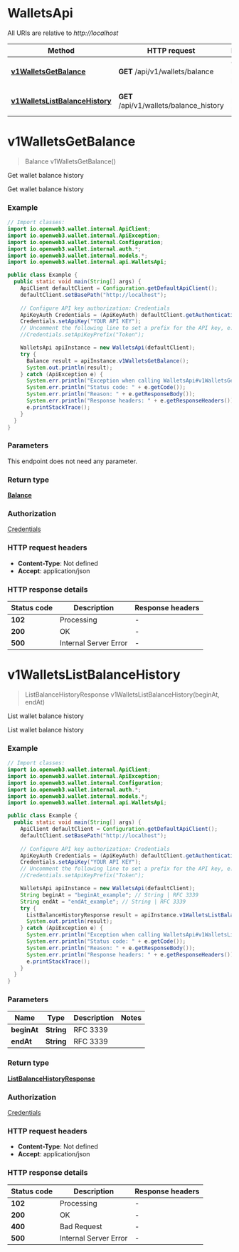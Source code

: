 # WalletsApi

All URIs are relative to *http://localhost*

| Method | HTTP request | Description |
|------------- | ------------- | -------------|
| [**v1WalletsGetBalance**](WalletsApi.md#v1WalletsGetBalance) | **GET** /api/v1/wallets/balance | Get wallet balance history |
| [**v1WalletsListBalanceHistory**](WalletsApi.md#v1WalletsListBalanceHistory) | **GET** /api/v1/wallets/balance_history | List wallet balance history |


<a id="v1WalletsGetBalance"></a>
# **v1WalletsGetBalance**
> Balance v1WalletsGetBalance()

Get wallet balance history

Get wallet balance history

### Example
```java
// Import classes:
import io.openweb3.wallet.internal.ApiClient;
import io.openweb3.wallet.internal.ApiException;
import io.openweb3.wallet.internal.Configuration;
import io.openweb3.wallet.internal.auth.*;
import io.openweb3.wallet.internal.models.*;
import io.openweb3.wallet.internal.api.WalletsApi;

public class Example {
  public static void main(String[] args) {
    ApiClient defaultClient = Configuration.getDefaultApiClient();
    defaultClient.setBasePath("http://localhost");
    
    // Configure API key authorization: Credentials
    ApiKeyAuth Credentials = (ApiKeyAuth) defaultClient.getAuthentication("Credentials");
    Credentials.setApiKey("YOUR API KEY");
    // Uncomment the following line to set a prefix for the API key, e.g. "Token" (defaults to null)
    //Credentials.setApiKeyPrefix("Token");

    WalletsApi apiInstance = new WalletsApi(defaultClient);
    try {
      Balance result = apiInstance.v1WalletsGetBalance();
      System.out.println(result);
    } catch (ApiException e) {
      System.err.println("Exception when calling WalletsApi#v1WalletsGetBalance");
      System.err.println("Status code: " + e.getCode());
      System.err.println("Reason: " + e.getResponseBody());
      System.err.println("Response headers: " + e.getResponseHeaders());
      e.printStackTrace();
    }
  }
}
```

### Parameters
This endpoint does not need any parameter.

### Return type

[**Balance**](Balance.md)

### Authorization

[Credentials](../README.md#Credentials)

### HTTP request headers

 - **Content-Type**: Not defined
 - **Accept**: application/json

### HTTP response details
| Status code | Description | Response headers |
|-------------|-------------|------------------|
| **102** | Processing |  -  |
| **200** | OK |  -  |
| **500** | Internal Server Error |  -  |

<a id="v1WalletsListBalanceHistory"></a>
# **v1WalletsListBalanceHistory**
> ListBalanceHistoryResponse v1WalletsListBalanceHistory(beginAt, endAt)

List wallet balance history

List wallet balance history

### Example
```java
// Import classes:
import io.openweb3.wallet.internal.ApiClient;
import io.openweb3.wallet.internal.ApiException;
import io.openweb3.wallet.internal.Configuration;
import io.openweb3.wallet.internal.auth.*;
import io.openweb3.wallet.internal.models.*;
import io.openweb3.wallet.internal.api.WalletsApi;

public class Example {
  public static void main(String[] args) {
    ApiClient defaultClient = Configuration.getDefaultApiClient();
    defaultClient.setBasePath("http://localhost");
    
    // Configure API key authorization: Credentials
    ApiKeyAuth Credentials = (ApiKeyAuth) defaultClient.getAuthentication("Credentials");
    Credentials.setApiKey("YOUR API KEY");
    // Uncomment the following line to set a prefix for the API key, e.g. "Token" (defaults to null)
    //Credentials.setApiKeyPrefix("Token");

    WalletsApi apiInstance = new WalletsApi(defaultClient);
    String beginAt = "beginAt_example"; // String | RFC 3339
    String endAt = "endAt_example"; // String | RFC 3339
    try {
      ListBalanceHistoryResponse result = apiInstance.v1WalletsListBalanceHistory(beginAt, endAt);
      System.out.println(result);
    } catch (ApiException e) {
      System.err.println("Exception when calling WalletsApi#v1WalletsListBalanceHistory");
      System.err.println("Status code: " + e.getCode());
      System.err.println("Reason: " + e.getResponseBody());
      System.err.println("Response headers: " + e.getResponseHeaders());
      e.printStackTrace();
    }
  }
}
```

### Parameters

| Name | Type | Description  | Notes |
|------------- | ------------- | ------------- | -------------|
| **beginAt** | **String**| RFC 3339 | |
| **endAt** | **String**| RFC 3339 | |

### Return type

[**ListBalanceHistoryResponse**](ListBalanceHistoryResponse.md)

### Authorization

[Credentials](../README.md#Credentials)

### HTTP request headers

 - **Content-Type**: Not defined
 - **Accept**: application/json

### HTTP response details
| Status code | Description | Response headers |
|-------------|-------------|------------------|
| **102** | Processing |  -  |
| **200** | OK |  -  |
| **400** | Bad Request |  -  |
| **500** | Internal Server Error |  -  |

